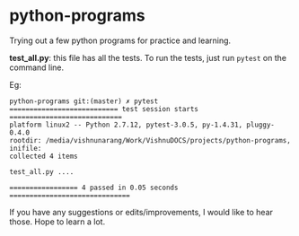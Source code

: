 # python-programs
Trying out a few python programs for practice and learning.

**test_all.py**: this file has all the tests.
To run the tests, just run `pytest` on the command line.

Eg: 

    python-programs git:(master) ✗ pytest
    =========================== test session starts ============================
    platform linux2 -- Python 2.7.12, pytest-3.0.5, py-1.4.31, pluggy-0.4.0
    rootdir: /media/vishnunarang/Work/VishnuDOCS/projects/python-programs, inifile: 
    collected 4 items 

    test_all.py ....

    ================= 4 passed in 0.05 seconds ==============================
    
If you have any suggestions or edits/improvements, I would like to hear those. Hope to learn a lot.
